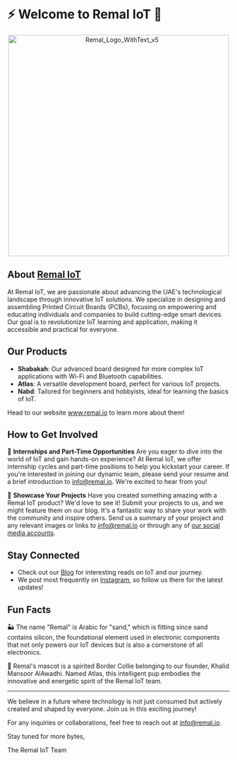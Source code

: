 # ⚡ Welcome to Remal IoT 👋
<div align="center">
  <img src="https://github.com/remaliot/.github/assets/122004635/5b7676aa-7146-4780-bc96-57f1b12b68c5" alt="Remal_Logo_WithText_v5" width="500"/>
</div>

## About [Remal IoT](https://remal.io/)
At Remal IoT, we are passionate about advancing the UAE's technological landscape through innovative IoT solutions. We specialize in designing and assembling Printed Circuit Boards (PCBs), focusing on empowering and educating individuals and companies to build cutting-edge smart devices. Our goal is to revolutionize IoT learning and application, making it accessible and practical for everyone.

## Our Products
- **Shabakah**: Our advanced board designed for more complex IoT applications with Wi-Fi and Bluetooth capabilities.
- **Atlas**: A versatile development board, perfect for various IoT projects.
- **Nabd**: Tailored for beginners and hobbyists, ideal for learning the basics of IoT.

Head to our website www.remal.io to learn more about them!

## How to Get Involved

🌟 **Internships and Part-Time Opportunities**
Are you eager to dive into the world of IoT and gain hands-on experience? At Remal IoT, we offer internship cycles and part-time positions to help you kickstart your career. If you're interested in joining our dynamic team, please send your resume and a brief introduction to [info@remal.io](mailto:info@remal.io). We're excited to hear from you!

🚀 **Showcase Your Projects**
Have you created something amazing with a Remal IoT product? We'd love to see it! Submit your projects to us, and we might feature them on our blog. It's a fantastic way to share your work with the community and inspire others. Send us a summary of your project and any relevant images or links to [info@remal.io](mailto:info@remal.io) or through any of [our social media accounts](https://remal.io/contact-us/).

## Stay Connected

- Check out our [Blog](https://remal.io/blog/) for interesting reads on IoT and our journey.
- We post most frequently on [Instagram](https://www.instagram.com/remal_iot/), so follow us there for the latest updates!

## Fun Facts

🏜️ The name "Remal" is Arabic for "sand," which is fitting since sand contains silicon, the foundational element used in electronic components that not only powers our IoT devices but is also a cornerstone of all electronics.

🐶 Remal's mascot is a spirited Border Collie belonging to our founder, Khalid Mansoor AlAwadhi. Named Atlas, this intelligent pup embodies the innovative and energetic spirit of the Remal IoT team.

---

We believe in a future where technology is not just consumed but actively created and shaped by everyone. Join us in this exciting journey!

For any inquiries or collaborations, feel free to reach out at [info@remal.io](mailto:info@remal.io).

Stay tuned for more bytes,

The Remal IoT Team
